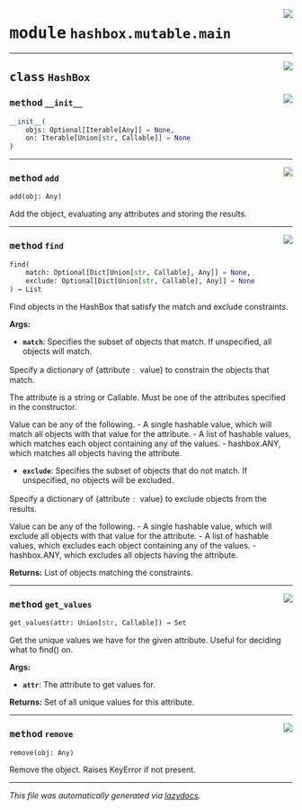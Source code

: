 <!-- markdownlint-disable -->

<a href="../hashbox/mutable/main.py#L0"><img align="right" style="float:right;" src="https://img.shields.io/badge/-source-cccccc?style=flat-square"></a>

# <kbd>module</kbd> `hashbox.mutable.main`






---

<a href="../hashbox/mutable/main.py#L11"><img align="right" style="float:right;" src="https://img.shields.io/badge/-source-cccccc?style=flat-square"></a>

## <kbd>class</kbd> `HashBox`




<a href="../hashbox/mutable/main.py#L12"><img align="right" style="float:right;" src="https://img.shields.io/badge/-source-cccccc?style=flat-square"></a>

### <kbd>method</kbd> `__init__`

```python
__init__(
    objs: Optional[Iterable[Any]] = None,
    on: Iterable[Union[str, Callable]] = None
)
```








---

<a href="../hashbox/mutable/main.py#L131"><img align="right" style="float:right;" src="https://img.shields.io/badge/-source-cccccc?style=flat-square"></a>

### <kbd>method</kbd> `add`

```python
add(obj: Any)
```

Add the object, evaluating any attributes and storing the results. 

---

<a href="../hashbox/mutable/main.py#L32"><img align="right" style="float:right;" src="https://img.shields.io/badge/-source-cccccc?style=flat-square"></a>

### <kbd>method</kbd> `find`

```python
find(
    match: Optional[Dict[Union[str, Callable], Any]] = None,
    exclude: Optional[Dict[Union[str, Callable], Any]] = None
) → List
```

Find objects in the HashBox that satisfy the match and exclude constraints. 



**Args:**
 
 - <b>`match`</b>:  Specifies the subset of objects that match.  If unspecified, all objects will match. 

 Specify a dictionary of {attribute﹕ value} to constrain the objects that match. 

 The attribute is a string or Callable. Must be one of the attributes specified in the constructor. 

 Value can be any of the following. 
          - A single hashable value, which will match all objects with that value for the attribute. 
          - A list of hashable values, which matches each object containing any of the values. 
          - hashbox.ANY, which matches all objects having the attribute.  


 - <b>`exclude`</b>:  Specifies the subset of objects that do not match.  If unspecified, no objects will be excluded. 

 Specify a dictionary of {attribute﹕ value}  to exclude objects from the results. 

 Value can be any of the following. 
          - A single hashable value, which will exclude all objects with that value for the attribute. 
          - A list of hashable values, which excludes each object containing any of the values. 
          - hashbox.ANY, which excludes all objects having the attribute. 



**Returns:**
 List of objects matching the constraints. 

---

<a href="../hashbox/mutable/main.py#L148"><img align="right" style="float:right;" src="https://img.shields.io/badge/-source-cccccc?style=flat-square"></a>

### <kbd>method</kbd> `get_values`

```python
get_values(attr: Union[str, Callable]) → Set
```

Get the unique values we have for the given attribute. Useful for deciding what to find() on. 



**Args:**
 
 - <b>`attr`</b>:  The attribute to get values for. 



**Returns:**
 Set of all unique values for this attribute. 

---

<a href="../hashbox/mutable/main.py#L138"><img align="right" style="float:right;" src="https://img.shields.io/badge/-source-cccccc?style=flat-square"></a>

### <kbd>method</kbd> `remove`

```python
remove(obj: Any)
```

Remove the object. Raises KeyError if not present. 




---

_This file was automatically generated via [lazydocs](https://github.com/ml-tooling/lazydocs)._
